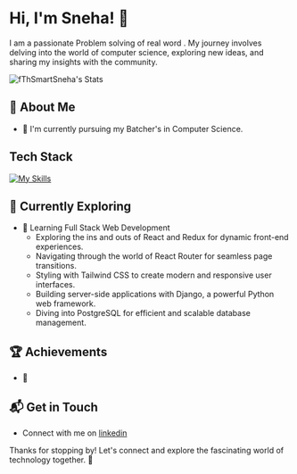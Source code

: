 # Hi, I'm Sneha! 👋

I am a passionate Problem solving of real word . My journey involves delving into the world of computer science, exploring new ideas, and sharing my insights with the community.

![fThSmartSneha's Stats](https://github-readme-stats.vercel.app/api?username=fThSmartSneha&theme=vue-dark&show_icons=true&hide_border=true&count_private=true)

## 🚀 About Me

- 🔭 I'm currently pursuing my Batcher's in Computer Science.

## Tech Stack
[![My Skills](https://skillicons.dev/icons?i=js,html,css,wasm)](https://skillicons.dev)

## 🌱 Currently Exploring

- 🚀 Learning Full Stack Web Development
  - Exploring the ins and outs of React and Redux for dynamic front-end experiences.
  - Navigating through the world of React Router for seamless page transitions.
  - Styling with Tailwind CSS to create modern and responsive user interfaces.
  - Building server-side applications with Django, a powerful Python web framework.
  - Diving into PostgreSQL for efficient and scalable database management.

 ## 🏆 Achievements

- 🌟


## 📬 Get in Touch

- Connect with me on [linkedin]()

Thanks for stopping by! Let's connect and explore the fascinating world of technology together. 🚀

